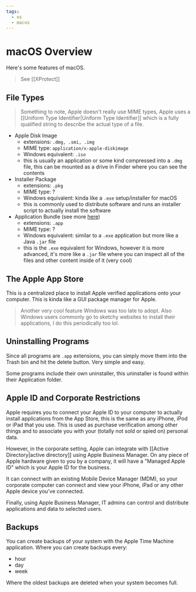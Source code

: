 ```yaml
---
tags:
  - os
  - macos
---
```

# macOS Overview

Here's some features of macOS.

>See [[XProtect]]

## File Types

>Something to note, Apple doesn't really use MIME types, Apple uses a [[Uniform Type Identifier|Uniform Type Identifier]] which is a fully qualified string to describe the actual type of a file.

- Apple Disk Image
	- extensions: `.dmg, .smi, .img`
	- MIME type: `application/x-apple-diskimage`
	- Windows equivalent: `.iso`
	- this is usually an application or some kind compressed into a `.dmg` file, this can be mounted as a drive in Finder where you can see the contents
- Installer Package
	- extensions: `.pkg`
	- MIME type: ?
	- Windows equivalent: kinda like a `.exe` setup/installer for macOS
	- this is commonly used to distribute software and runs an installer script to actually install the software
- Application Bundle (see more [here](https://en.wikipedia.org/wiki/Bundle_(macOS)))
	- extensions: `.app`
	- MIME type: ?
	- Windows equivalent: similar to a `.exe` application but more like a Java `.jar` file
	- this is the `.exe` equivalent for Windows, however it is more advanced, it's more like a `.jar` file where you can inspect all of the files and other content inside of it (very cool)

## The Apple App Store

This is a centralized place to install Apple verified applications onto your computer. This is kinda like a GUI package manager for Apple.

>Another very cool feature Windows was too late to adopt.
>Also Windows users commonly go to sketchy websites to install their applications, I do this periodically too lol.

## Uninstalling Programs

Since all programs are `.app` extensions, you can simply move them into the Trash bin and hit the delete button. Very simple and easy.

Some programs include their own uninstaller, this uninstaller is found within their Application folder.

## Apple ID and Corporate Restrictions

Apple requires you to connect your Apple ID to your computer to actually install applications from the App Store, this is the same as any iPhone, iPod or iPad that you use. This is used as purchase verification among other things and to associate you with your (totally not sold or spied on) personal data.

However, in the corporate setting, Apple can integrate with [[Active Directory|active directory]] using Apple Business Manager. On any piece of Apple hardware given to you by a company, it will have a "Managed Apple ID" which is your Apple ID for the business.

It can connect with an existing Mobile Device Manager (MDM), so your corporate computer can connect and view your iPhone, iPad or any other Apple device you've connected.

Finally, using Apple Business Manager, IT admins can control and distribute applications and data to selected users.

## Backups

You can create backups of your system with the Apple Time Machine application. Where you can create backups every:

- hour
- day
- week

Where the oldest backups are deleted when your system becomes full.
